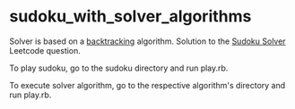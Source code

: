 # sudoku_with_solver_algorithms

Solver is based on a [backtracking](https://en.wikipedia.org/wiki/Sudoku_solving_algorithms#Backtracking) algorithm. Solution to the [Sudoku Solver](https://leetcode.com/problems/sudoku-solver/) Leetcode question.

To play sudoku, go to the sudoku directory and run play.rb.

To execute solver algorithm, go to the respective algorithm's directory and run play.rb.
